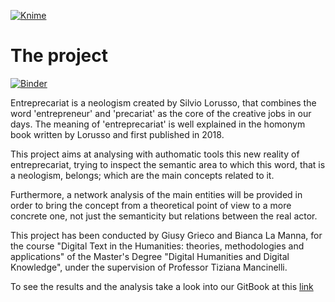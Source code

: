 [![Knime](https://img.shields.io/badge/KNIME-v.4.5-yellow)](https://www.knime.com)

# The project
[![Binder](https://mybinder.org/badge_logo.svg)](https://mybinder.org/v2/gh/Entreprecariat/Entreprecariat/HEAD)

Entreprecariat is a neologism created by Silvio Lorusso, that combines the word 'entrepreneur' and 'precariat' as the core of the creative jobs in our days. The meaning of 'entreprecariat' is well explained in the homonym book written by Lorusso and first published in 2018.

This project aims at analysing with authomatic tools this new reality of entreprecariat, trying to inspect the semantic area to which this word, that is a neologism, belongs; which are the main concepts related to it.

Furthermore, a network analysis of the main entities will be provided in order to bring the concept from a theoretical point of view to a more concrete one, not just the semanticity but relations between the real actor.

This project has been conducted by Giusy Grieco and Bianca La Manna, for the course "Digital Text in the Humanities: theories, methodologies and applications" of the Master's Degree "Digital Humanities and Digital Knowledge", under the supervision of Professor Tiziana Mancinelli.

To see the results and the analysis take a look into our GitBook at this [link](https://app.gitbook.com/o/bvjAPqBfNNQobvML7btW/s/r6o3J1FCEdTFlv6kipcT/)
